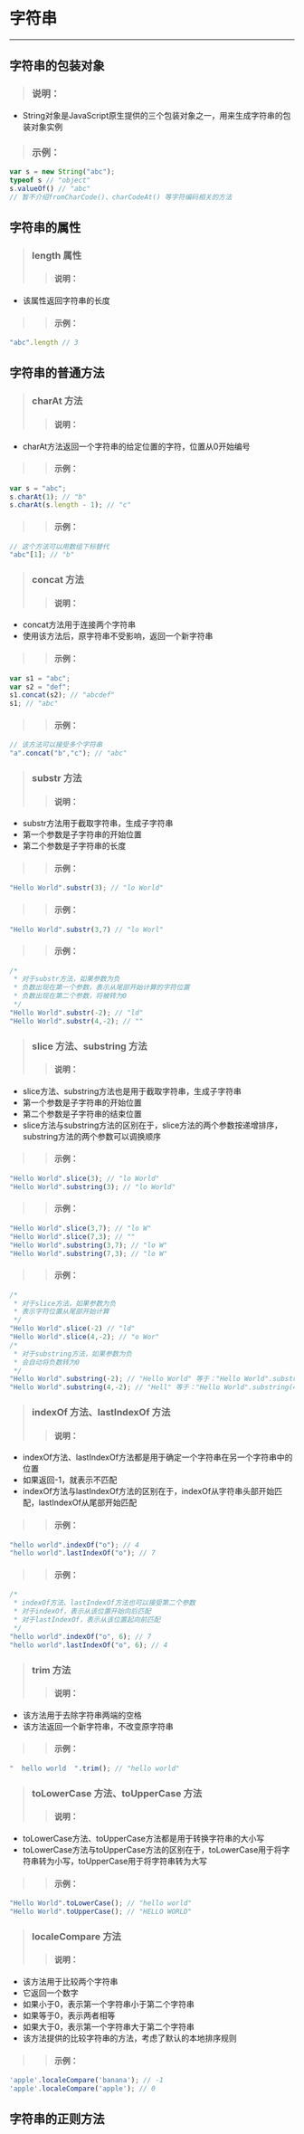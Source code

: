 # 字符串
***

## 字符串的包装对象
> ### 说明：
* String对象是JavaScript原生提供的三个包装对象之一，用来生成字符串的包装对象实例

> ### 示例：
```javascript
var s = new String("abc");
typeof s // "object"
s.valueOf() // "abc"
// 暂不介绍fromCharCode()、charCodeAt() 等字符编码相关的方法
```

## 字符串的属性
> ### length 属性
>> #### 说明：
* 该属性返回字符串的长度

>> #### 示例：
```javascript
"abc".length // 3
```

## 字符串的普通方法
> ### charAt 方法
>> #### 说明：
* charAt方法返回一个字符串的给定位置的字符，位置从0开始编号

>> #### 示例：
```javascript
var s = "abc";
s.charAt(1); // "b"
s.charAt(s.length - 1); // "c"
```

>> #### 示例：
```javascript
// 这个方法可以用数组下标替代
"abc"[1]; // "b"
```

> ### concat 方法
>> #### 说明：
* concat方法用于连接两个字符串
* 使用该方法后，原字符串不受影响，返回一个新字符串

>> #### 示例：
```javascript
var s1 = "abc";
var s2 = "def";
s1.concat(s2); // "abcdef"
s1; // "abc"
```

>> #### 示例：
```javascript
// 该方法可以接受多个字符串
"a".concat("b","c"); // "abc"
```

> ### substr 方法
>> #### 说明：
* substr方法用于截取字符串，生成子字符串
* 第一个参数是子字符串的开始位置
* 第二个参数是子字符串的长度

>> #### 示例：
```javascript
"Hello World".substr(3); // "lo World"
```

>> #### 示例：
```javascript
"Hello World".substr(3,7) // "lo Worl"
```

>> #### 示例：
```javascript
/*
 * 对于substr方法，如果参数为负
 * 负数出现在第一个参数，表示从尾部开始计算的字符位置
 * 负数出现在第二个参数，将被转为0
 */
"Hello World".substr(-2); // "ld"
"Hello World".substr(4,-2); // ""
```

> ### slice 方法、substring 方法
>> #### 说明：
* slice方法、substring方法也是用于截取字符串，生成子字符串
* 第一个参数是子字符串的开始位置
* 第二个参数是子字符串的结束位置
* slice方法与substring方法的区别在于，slice方法的两个参数按递增排序，substring方法的两个参数可以调换顺序

>> #### 示例：
```javascript
"Hello World".slice(3); // "lo World"
"Hello World".substring(3); // "lo World"
```

>> #### 示例：
```javascript
"Hello World".slice(3,7); // "lo W"
"Hello World".slice(7,3); // ""
"Hello World".substring(3,7); // "lo W"
"Hello World".substring(7,3); // "lo W"
```

>> #### 示例：
```javascript
/*
 * 对于slice方法，如果参数为负
 * 表示字符位置从尾部开始计算
 */
"Hello World".slice(-2) // "ld"
"Hello World".slice(4,-2); // "o Wor"
/*
 * 对于substring方法，如果参数为负
 * 会自动将负数转为0
 */
"Hello World".substring(-2); // "Hello World" 等于："Hello World".substring(0);
"Hello World".substring(4,-2); // "Hell" 等于："Hello World".substring(4, 0);
```

> ### indexOf 方法、lastIndexOf 方法
>> #### 说明：
* indexOf方法、lastIndexOf方法都是用于确定一个字符串在另一个字符串中的位置
* 如果返回-1，就表示不匹配
* indexOf方法与lastIndexOf方法的区别在于，indexOf从字符串头部开始匹配，lastIndexOf从尾部开始匹配

>> #### 示例：
```javascript
"hello world".indexOf("o"); // 4
"hello world".lastIndexOf("o"); // 7
```

>> #### 示例：
```javascript
/*
 * indexOf方法、lastIndexOf方法也可以接受第二个参数
 * 对于indexOf，表示从该位置开始向后匹配
 * 对于lastIndexOf，表示从该位置起向前匹配
 */
"hello world".indexOf("o", 6); // 7
"hello world".lastIndexOf("o", 6); // 4
```

> ### trim 方法
>> #### 说明：
* 该方法用于去除字符串两端的空格
* 该方法返回一个新字符串，不改变原字符串

>> #### 示例：
```javascript
"  hello world  ".trim(); // "hello world"
```

> ### toLowerCase 方法、toUpperCase 方法
>> #### 说明：
* toLowerCase方法、toUpperCase方法都是用于转换字符串的大小写
* toLowerCase方法与toUpperCase方法的区别在于，toLowerCase用于将字符串转为小写，toUpperCase用于将字符串转为大写

>> #### 示例：
```javascript
"Hello World".toLowerCase(); // "hello world"
"Hello World".toUpperCase(); // "HELLO WORLD"
```

> ### localeCompare 方法
>> #### 说明：
* 该方法用于比较两个字符串
* 它返回一个数字
* 如果小于0，表示第一个字符串小于第二个字符串
* 如果等于0，表示两者相等
* 如果大于0，表示第一个字符串大于第二个字符串
* 该方法提供的比较字符串的方法，考虑了默认的本地排序规则

>> #### 示例：
```javascript
'apple'.localeCompare('banana'); // -1
'apple'.localeCompare('apple'); // 0
```

## 字符串的正则方法
